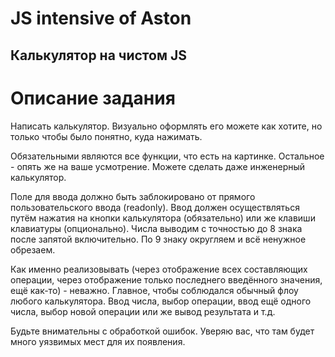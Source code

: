 # JS intensive of Aston

## Калькулятор на чистом JS

# Описание задания

Написать калькулятор.
Визуально оформлять его можете как хотите, но только чтобы было понятно, куда нажимать.

Обязательными являются все функции, что есть на картинке. Остальное - опять же на ваше усмотрение. Можете сделать даже инженерный калькулятор.

Поле для ввода должно быть заблокировано от прямого пользовательского ввода (readonly). Ввод должен осуществляться путём нажатия на кнопки калькулятора (обязательно) или же клавиши клавиатуры (опционально). Числа выводим с точностью до 8 знака после запятой включительно. По 9 знаку округляем и всё ненужное обрезаем.

Как именно реализовывать (через отображение всех составляющих операции, через отображение только последнего введённого значения, ещё как-то) - неважно. Главное, чтобы соблюдался обычный флоу любого калькулятора. Ввод числа, выбор операции, ввод ещё одного числа, выбор новой операции или же вывод результата и т.д.

Будьте внимательны с обработкой ошибок. Уверяю вас, что там будет много уязвимых мест для их появления.
